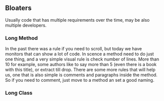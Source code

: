 
## Bloaters
Usually code that has multiple requirements over the time, may be also multiple developers. 

### Long Method
In the past there was a rule if you need to scroll, but today we have monitors that can show a lot of code. In scence a method need to do just one thing, and a very simple visual rule is check number of lines. More than 10 for example, some authors like to say more than 5 (even there is a book with this title), or extract till drop. There are some more rules that will help us, one that is also simple is comments and paragraphs inside the method. So if you need to comment, just move to a method an set a good naming.



### Long Class